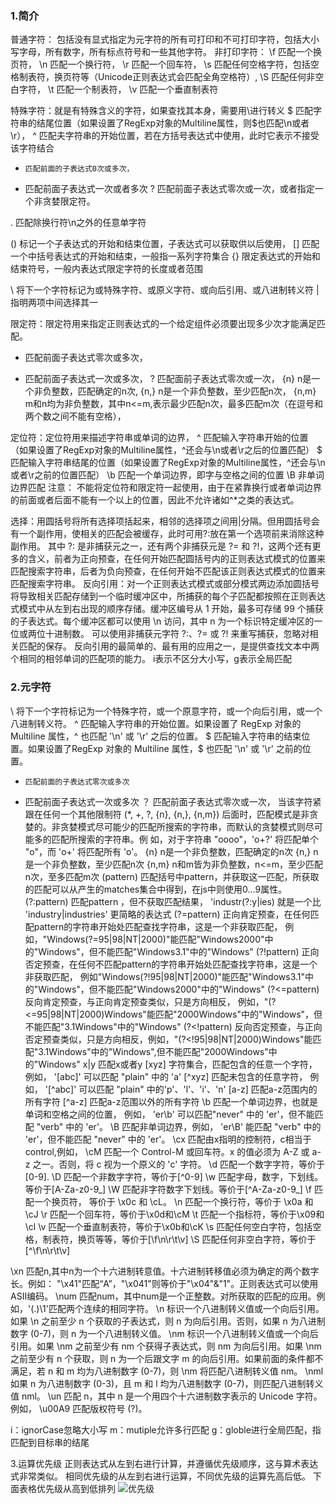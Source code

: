 ### 1.简介
普通字符： 包括没有显式指定为元字符的所有可打印和不可打印字符，包括大小写字母，所有数字，所有标点符号和一些其他字符。
非打印字符： \f     匹配一个换页符，
                     \n    匹配一个换行符，
                     \r     匹配一个回车符，
                     \s     匹配任何空格字符，包括空格制表符，换页符等（Unicode正则表达式会匹配全角空格符）,
                     \S    匹配任何非空白字符，
                     \t     匹配一个制表符，
                     \v    匹配一个垂直制表符

特殊字符：就是有特殊含义的字符，如果查找其本身，需要用\进行转义
$    匹配字符串的结尾位置（如果设置了RegExp对象的Multiline属性，则$也匹配\n或者\r），
^    匹配夫字符串的开始位置，若在方括号表达式中使用，此时它表示不接受该字符结合

*     匹配前面的子表达式0次或多次，
+    匹配前面子表达式一次或者多次
?     匹配前面子表达式零次或一次，或者指定一个非贪婪限定符。

.    匹配除换行符\n之外的任意单字符

()    标记一个子表达式的开始和结束位置，子表达式可以获取供以后使用，
[]    匹配一个中括号表达式的开始和结束，一般指一系列字符集合
{}    限定表达式的开始和结束符号，一般内表达式限定字符的长度或者范围

\     将下一个字符标记为或特殊字符、或原义字符、或向后引用、或八进制转义符
|    指明两项中间选择其一

限定符：限定符用来指定正则表达式的一个给定组件必须要出现多少次才能满足匹配。
*   匹配前面子表达式零次或多次，
+    匹配前面子表达式一次或多次，
?    匹配面前子表达式零次或一次，
{n}    n是一个非负整数，匹配确定的n次,
{n,}    n是一个非负整数，至少匹配n次，
{n,m}    m和n均为非负整数，其中n<=m,表示最少匹配n次，最多匹配m次（在逗号和两个数之间不能有空格），

定位符：定位符用来描述字符串或单词的边界，
^    匹配输入字符串开始的位置（如果设置了RegExp对象的Multiline属性，^还会与\n或者\r之后的位置匹配）
$    匹配输入字符串结尾的位置（如果设置了RegExp对象的Multiline属性，^还会与\n或者\r之前的位置匹配）
\b    匹配一个单词边界，即字与空格之间的位置
\B    非单词边界匹配
注意： 不能将定位符和限定符一起使用，由于在紧靠换行或者单词边界的前面或者后面不能有一个以上的位置，因此不允许诸如^*之类的表达式。

选择：用圆括号将所有选择项括起来，相邻的选择项之间用|分隔。但用圆括号会有一个副作用，使相关的匹配会被缓存，此时可用?:放在第一个选项前来消除这种副作用。
其中 ?: 是非捕获元之一，还有两个非捕获元是 ?= 和 ?!，这两个还有更多的含义，前者为正向预查，在任何开始匹配圆括号内的正则表达式模式的位置来匹配搜索字符串，后者为负向预查，在任何开始不匹配该正则表达式模式的位置来匹配搜索字符串。
反向引用：对一个正则表达式模式或部分模式两边添加圆括号将导致相关匹配存储到一个临时缓冲区中，所捕获的每个子匹配都按照在正则表达式模式中从左到右出现的顺序存储。缓冲区编号从 1 开始，最多可存储 99 个捕获的子表达式。每个缓冲区都可以使用 \n 访问，其中 n 为一个标识特定缓冲区的一位或两位十进制数。
可以使用非捕获元字符 ?:、?= 或 ?! 来重写捕获，忽略对相关匹配的保存。
反向引用的最简单的、最有用的应用之一，是提供查找文本中两个相同的相邻单词的匹配项的能力。
i表示不区分大小写，g表示全局匹配

### 2.元字符
\    将下一个字符标记为一个特殊字符，或一个原意字符，或一个向后引用，或一个八进制转义符。
^      匹配输入字符串的开始位置。如果设置了 RegExp 对象的 Multiline 属性，^ 也匹配 '\n' 或 '\r' 之后的位置。
$     匹配输入字符串的结束位置。如果设置了RegExp 对象的 Multiline 属性，$ 也匹配 '\n' 或 '\r' 之前的位置。
*     匹配前面的子表达式零次或多次
+    匹配前面子表达式一次或多次
？    匹配前面子表达式零次或一次， 当该字符紧跟在任何一个其他限制符 (*, +, ?, {n}, {n,}, {n,m}) 后面时，匹配模式是非贪婪的。非贪婪模式尽可能少的匹配所搜索的字符串，而默认的贪婪模式则尽可能多的匹配所搜索的字符串。例            如，对于字符串 "oooo"，'o+?' 将匹配单个 "o"，而 'o+' 将匹配所有 'o'。
{n}    n是一个非负整数，匹配确定的n次
{n,}    n是一个非负整数，至少匹配n次
{n,m}    n和m皆为非负整数，n<=m，至少匹配n次，至多匹配m次
(pattern)    匹配括号中pattern，并获取这一匹配，所获取的匹配可以从产生的matches集合中得到，在js中则使用$0...$9属性。
(?:pattern)    匹配pattern ，但不获取匹配结果，  'industr(?:y|ies) 就是一个比 'industry|industries' 更简略的表达式
(?=pattern)    正向肯定预查，在任何匹配pattern的字符串开始处匹配查找字符串，这是一个非获取匹配， 例如，"Windows(?=95|98|NT|2000)"能匹配"Windows2000"中的"Windows"，但不能匹配"Windows3.1"中的"Windows"
(?!pattern)     正向否定预查，在任何不匹配pattern的字符串开始处匹配查找字符串，这是一个非获取匹配， 例如"Windows(?!95|98|NT|2000)"能匹配"Windows3.1"中的"Windows"，但不能匹配"Windows2000"中的"Windows"
(?<=pattern) 反向肯定预查，与正向肯定预查类似，只是方向相反， 例如，"(?<=95|98|NT|2000)Windows"能匹配"2000Windows"中的"Windows"，但不能匹配"3.1Windows"中的"Windows"
(?<!pattern)  反向否定预查，与正向否定预查类似，只是方向相反，例如，"(?<!95|98|NT|2000)Windows"能匹配"3.1Windows"中的"Windows",但不能匹配"2000Windows"中的"Windows"
x|y    匹配x或者y
[xyz]    字符集合，匹配包含的任意一个字符， 例如， '[abc]' 可以匹配 "plain" 中的 'a'
[^xyz] 匹配未包含的任意字符， 例如， '[^abc]' 可以匹配 "plain" 中的'p'、'l'、'i'、'n'
[a-z]     匹配a-z范围内的所有字符
[^a-z]    匹配a-z范围以外的所有字符
\b    匹配一个单词边界，也就是单词和空格之间的位置， 例如， 'er\b' 可以匹配"never" 中的 'er'，但不能匹配 "verb" 中的 'er'。
\B    匹配非单词边界，例如， 'er\B' 能匹配 "verb" 中的 'er'，但不能匹配 "never" 中的 'er'。
\cx  匹配由x指明的控制符，c相当于control,例如， \cM 匹配一个 Control-M 或回车符。x 的值必须为 A-Z 或 a-z 之一。否则，将 c 视为一个原义的 'c' 字符。
\d    匹配一个数字字符，等价于[0-9].
\D    匹配一个非数字字符，等价于[^0-9]
\w    匹配字母，数字，下划线。等价于[A-Za-z0-9_]
\W    匹配非字符数字下划线。等价于[^A-Za-z0-9_]
\f    匹配一个换页符， 等价于 \x0c 和 \cL。
\n    匹配一个换行符，等价于 \x0a 和 \cJ
\r    匹配一个回车符，等价于\x0d和\cM
\t    匹配一个指标符，等价于\x09和\cl
\v    匹配一个垂直制表符，等价于\x0b和\cK
\s    匹配任何空白字符，包括空格，制表符，换页等等，等价于[\f\n\r\t\v]
\S    匹配任何非空白字符，等价于[^\f\n\r\t\v]


\xn    匹配n,其中n为一个十六进制转意值。十六进制转移值必须为确定的两个数字长。例如： "\x41"匹配“A”，"\x041"则等价于"\x04"&"1"。正则表达式可以使用ASII编码。
\num    匹配num，其中num是一个正整数。对所获取的匹配的应用。例如，'(.)\1'匹配两个连续的相同字符。
\n     标识一个八进制转义值或一个向后引用。如果 \n 之前至少 n 个获取的子表达式，则 n 为向后引用。否则，如果 n 为八进制数字 (0-7)，则 n 为一个八进制转义值。
\nm     标识一个八进制转义值或一个向后引用。如果 \nm 之前至少有 nm 个获得子表达式，则 nm 为向后引用。如果 \nm 之前至少有 n 个获取，则 n 为一个后跟文字 m 的向后引用。如果前面的条件都不满足，若 n 和 m 均为八进制数字 (0-7)，则 \nm 将匹配八进制转义值 nm。
\nml     如果 n 为八进制数字 (0-3)，且 m 和 l 均为八进制数字 (0-7)，则匹配八进制转义值 nml。
\un         匹配 n，其中 n 是一个用四个十六进制数字表示的 Unicode 字符。例如， \u00A9 匹配版权符号 (?)。

i：ignorCase忽略大小写
m：mutiple允许多行匹配
g：globle进行全局匹配，指匹配到目标串的结尾



3.运算优先级
正则表达式从左到右进行计算，并遵循优先级顺序，这与算术表达式非常类似。
相同优先级的从左到右进行运算，不同优先级的运算先高后低。
下面表格优先级从高到低排列
![优先级](../docs/regexp/youxianji.png)
